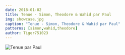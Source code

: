 ```yaml
---
date: 2018-01-02
title: Tenue - Simon, Theodore & Wahid par Paul
img: showcase.jpg
caption: "Tenue - Simon, Theodore & Wahid par Paul"
patterns: [simon,wahid,theodore]
author: Tiger751023
---
```

![Tenue par Paul](/img/showcase/outfit-wahid-theodore-simon-by-paul/high_back.jpg)

